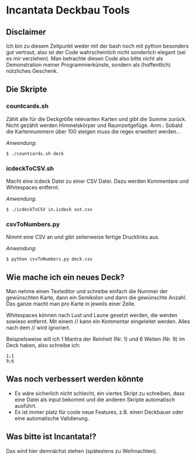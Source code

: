 # Incantata Deckbau Tools #

## Disclaimer ##

Ich bin zu diesem Zeitpunkt weder mit der bash noch mit python besonders gut vertraut, also ist der Code wahrscheinlich nicht sonderlich elegant (sei es mir verziehen).
Man betrachte diesen Code also bitte nicht als Demonstration meiner Programmierkünste, sondern als (hoffentlich) nützliches Geschenk.

## Die Skripte ##

### countcards.sh ###

Zählt alle für die Deckgröße relevanten Karten und gibt die Summe zurück.
Nicht gezählt werden Himmelskörper und Raumzeitgefüge.
Anm.: Sobald die Kartennummern über 100 steigen muss die regex erweitert werden...

*Anwendung*:
```
$ ./countcards.sh deck
```

### icdeckToCSV.sh ###

Macht eine icdeck Datei zu einer CSV Datei.
Dazu werden Kommentare und Whitespaces entfernt.

*Anwendung*:
```
$ ./icdeckToCSV in.icdeck out.csv
```

### csvToNumbers.py ###

Nimmt eine CSV an und gibt zeilenweise fertige Drucklinks aus.

*Anwendung*:
```
$ python csvToNumbers.py deck.csv
```

## Wie mache ich ein neues Deck? ##

Man nehme einen Texteditor und schreibe einfach die Nummer der gewünschten Karte, dann ein Semikolon und dann die gewünschte Anzahl.
Das ganze macht man pro Karte in jeweils einer Zeile.

Whitespaces können nach Lust und Laune gesetzt werden, die werden sowieso entfernt.
Mit einem // kann ein Kommentar eingeleitet werden. Alles nach dem // wird ignoriert.

Beispielsweise will ich 1 Mantra der Reinheit (Nr. 1) und 6 Weiten (Nr. 9) im Deck haben, also schreibe ich:
```
1;1
9;6
```

## Was noch verbessert werden könnte ##

- Es wäre sicherlich nicht schlecht, ein viertes Skript zu schreiben, dass eine Datei als input bekommt und die anderen Skripte automatisch ausführt.
- Es ist immer platz für coole neue Features, z.B. einen Deckbauer oder eine automatische Validierung.

## Was bitte ist Incantata!? ##

Das wird hier demnächst stehen (spätestens zu Weihnachten).
